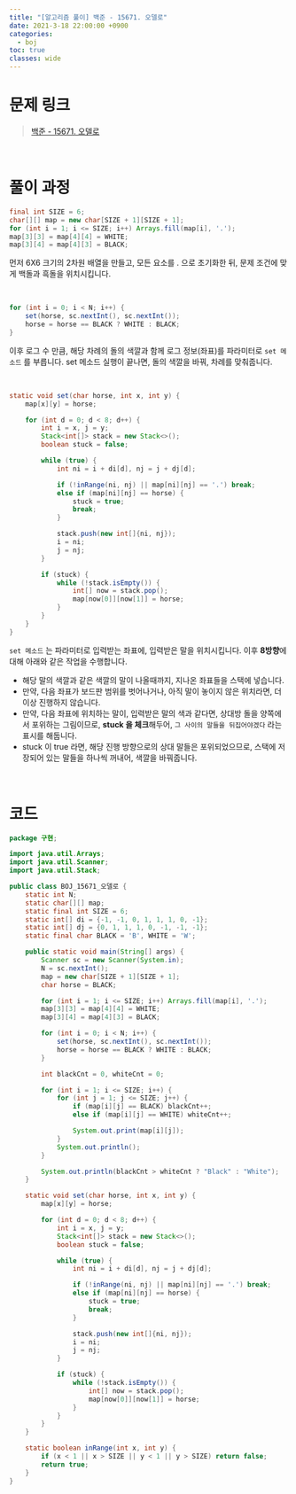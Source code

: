```yaml
---
title: "[알고리즘 풀이] 백준 - 15671. 오델로"
date: 2021-3-18 22:00:00 +0900
categories:
  - boj
toc: true
classes: wide
---
```


# 문제 링크

> [백준 - 15671. 오델로](https://www.acmicpc.net/problem/15671)

<br>

# 풀이 과정

```java
final int SIZE = 6;
char[][] map = new char[SIZE + 1][SIZE + 1];
for (int i = 1; i <= SIZE; i++) Arrays.fill(map[i], '.');
map[3][3] = map[4][4] = WHITE;
map[3][4] = map[4][3] = BLACK;
```

먼저 6X6 크기의 2차원 배열을 만들고, 모든 요소를 . 으로 초기화한 뒤, 문제 조건에 맞게 백돌과 흑돌을 위치시킵니다.

<br>

```java
for (int i = 0; i < N; i++) {
    set(horse, sc.nextInt(), sc.nextInt());
    horse = horse == BLACK ? WHITE : BLACK;
}
```

이후 로그 수 만큼, 해당 차례의 돌의 색깔과 함께 로그 정보(좌표)를 파라미터로 `set 메소드` 를 부릅니다. set 메소드 실행이 끝나면, 돌의 색깔을 바꿔, 차례를 맞춰줍니다.

<br>

```java
static void set(char horse, int x, int y) {
    map[x][y] = horse;

    for (int d = 0; d < 8; d++) {
        int i = x, j = y;
        Stack<int[]> stack = new Stack<>();
        boolean stuck = false;

        while (true) {
            int ni = i + di[d], nj = j + dj[d];

            if (!inRange(ni, nj) || map[ni][nj] == '.') break;
            else if (map[ni][nj] == horse) {
                stuck = true;
                break;
            }

            stack.push(new int[]{ni, nj});
            i = ni;
            j = nj;
        }

        if (stuck) {
            while (!stack.isEmpty()) {
                int[] now = stack.pop();
                map[now[0]][now[1]] = horse;
            }
        }
    }
}
```

`set 메소드` 는 파라미터로 입력받는 좌표에, 입력받은 말을 위치시킵니다. 이후 **8방향**에 대해 아래와 같은 작업을 수행합니다.

- 해당 말의 색깔과 같은 색깔의 말이 나올때까지, 지나온 좌표들을 스택에 넣습니다.
- 만약, 다음 좌표가 보드판 범위를 벗어나거나, 아직 말이 놓이지 않은 위치라면, 더 이상 진행하지 않습니다.
- 만약, 다음 좌표에 위치하는 말이, 입력받은 말의 색과 같다면, 상대방 돌을 양쪽에서 포위하는 그림이므로, **stuck 을 체크**해두어, `그 사이의 말들을 뒤집어야겠다` 라는 표시를 해둡니다.
- stuck 이 true 라면, 해당 진행 방향으로의 상대 말들은 포위되었으므로, 스택에 저장되어 있는 말들을 하나씩 꺼내어, 색깔을 바꿔줍니다.

<br>

# 코드

```java
package 구현;

import java.util.Arrays;
import java.util.Scanner;
import java.util.Stack;

public class BOJ_15671_오델로 {
    static int N;
    static char[][] map;
    static final int SIZE = 6;
    static int[] di = {-1, -1, 0, 1, 1, 1, 0, -1};
    static int[] dj = {0, 1, 1, 1, 0, -1, -1, -1};
    static final char BLACK = 'B', WHITE = 'W';

    public static void main(String[] args) {
        Scanner sc = new Scanner(System.in);
        N = sc.nextInt();
        map = new char[SIZE + 1][SIZE + 1];
        char horse = BLACK;

        for (int i = 1; i <= SIZE; i++) Arrays.fill(map[i], '.');
        map[3][3] = map[4][4] = WHITE;
        map[3][4] = map[4][3] = BLACK;

        for (int i = 0; i < N; i++) {
            set(horse, sc.nextInt(), sc.nextInt());
            horse = horse == BLACK ? WHITE : BLACK;
        }

        int blackCnt = 0, whiteCnt = 0;

        for (int i = 1; i <= SIZE; i++) {
            for (int j = 1; j <= SIZE; j++) {
                if (map[i][j] == BLACK) blackCnt++;
                else if (map[i][j] == WHITE) whiteCnt++;

                System.out.print(map[i][j]);
            }
            System.out.println();
        }

        System.out.println(blackCnt > whiteCnt ? "Black" : "White");
    }

    static void set(char horse, int x, int y) {
        map[x][y] = horse;

        for (int d = 0; d < 8; d++) {
            int i = x, j = y;
            Stack<int[]> stack = new Stack<>();
            boolean stuck = false;

            while (true) {
                int ni = i + di[d], nj = j + dj[d];

                if (!inRange(ni, nj) || map[ni][nj] == '.') break;
                else if (map[ni][nj] == horse) {
                    stuck = true;
                    break;
                }

                stack.push(new int[]{ni, nj});
                i = ni;
                j = nj;
            }

            if (stuck) {
                while (!stack.isEmpty()) {
                    int[] now = stack.pop();
                    map[now[0]][now[1]] = horse;
                }
            }
        }
    }

    static boolean inRange(int x, int y) {
        if (x < 1 || x > SIZE || y < 1 || y > SIZE) return false;
        return true;
    }
}
```